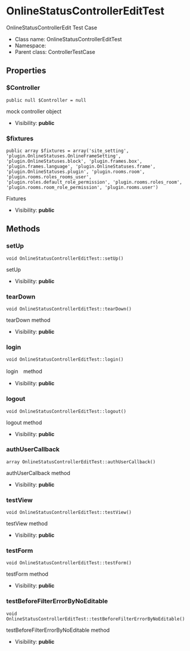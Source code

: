 OnlineStatusControllerEditTest
===============

OnlineStatusControllerEdit Test Case




* Class name: OnlineStatusControllerEditTest
* Namespace: 
* Parent class: ControllerTestCase





Properties
----------


### $Controller

    public null $Controller = null

mock controller object



* Visibility: **public**


### $fixtures

    public array $fixtures = array('site_setting', 'plugin.OnlineStatuses.OnlineFrameSetting', 'plugin.OnlineStatuses.block', 'plugin.frames.box', 'plugin.frames.language', 'plugin.OnlineStatuses.frame', 'plugin.OnlineStatuses.plugin', 'plugin.rooms.room', 'plugin.rooms.roles_rooms_user', 'plugin.roles.default_role_permission', 'plugin.rooms.roles_room', 'plugin.rooms.room_role_permission', 'plugin.rooms.user')

Fixtures



* Visibility: **public**


Methods
-------


### setUp

    void OnlineStatusControllerEditTest::setUp()

setUp



* Visibility: **public**




### tearDown

    void OnlineStatusControllerEditTest::tearDown()

tearDown method



* Visibility: **public**




### login

    void OnlineStatusControllerEditTest::login()

login　method



* Visibility: **public**




### logout

    void OnlineStatusControllerEditTest::logout()

logout method



* Visibility: **public**




### authUserCallback

    array OnlineStatusControllerEditTest::authUserCallback()

authUserCallback method



* Visibility: **public**




### testView

    void OnlineStatusControllerEditTest::testView()

testView method



* Visibility: **public**




### testForm

    void OnlineStatusControllerEditTest::testForm()

testForm method



* Visibility: **public**




### testBeforeFilterErrorByNoEditable

    void OnlineStatusControllerEditTest::testBeforeFilterErrorByNoEditable()

testBeforeFilterErrorByNoEditable method



* Visibility: **public**




